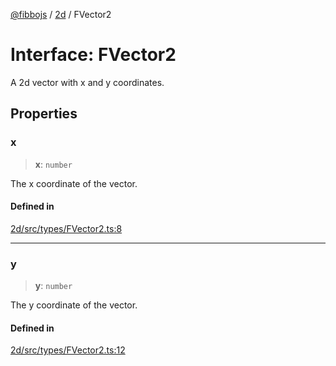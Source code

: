 [@fibbojs](/api/index) / [2d](/api/2d) / FVector2

# Interface: FVector2

A 2d vector with x and y coordinates.

## Properties

### x

> **x**: `number`

The x coordinate of the vector.

#### Defined in

[2d/src/types/FVector2.ts:8](https://github.com/fibbojs/fibbo/blob/b496854a6f37e79caf42562bf7512dfda8184f7a/packages/2d/src/types/FVector2.ts#L8)

***

### y

> **y**: `number`

The y coordinate of the vector.

#### Defined in

[2d/src/types/FVector2.ts:12](https://github.com/fibbojs/fibbo/blob/b496854a6f37e79caf42562bf7512dfda8184f7a/packages/2d/src/types/FVector2.ts#L12)
